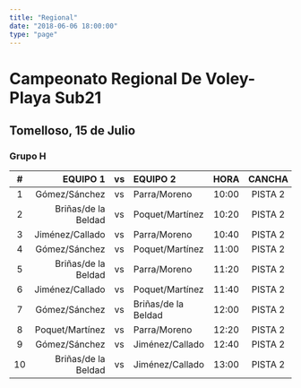 ```yaml
---
title: "Regional"
date: "2018-06-06 18:00:00"
type: "page"
---
```



# Campeonato Regional De Voley-Playa Sub21

## Tomelloso, 15 de Julio

### Grupo H


\#    | EQUIPO 1            | vs    | EQUIPO 2            | HORA  | CANCHA
:---: | ---:                | :---: | :---                | :---: | :---:
1     | Gómez/Sánchez       | vs    | Parra/Moreno        | 10:00 | PISTA 2
2     | Briñas/de la Beldad | vs    | Poquet/Martínez     | 10:20 | PISTA 2
3     | Jiménez/Callado     | vs    | Parra/Moreno        | 10:40 | PISTA 2
4     | Gómez/Sánchez       | vs    | Poquet/Martínez     | 11:00 | PISTA 2
5     | Briñas/de la Beldad | vs    | Parra/Moreno        | 11:20 | PISTA 2
6     | Jiménez/Callado     | vs    | Poquet/Martínez     | 11:40 | PISTA 2
7     | Gómez/Sánchez       | vs    | Briñas/de la Beldad | 12:00 | PISTA 2
8     | Poquet/Martínez     | vs    | Parra/Moreno        | 12:20 | PISTA 2
9     | Gómez/Sánchez       | vs    | Jiménez/Callado     | 12:40 | PISTA 2
10    | Briñas/de la Beldad | vs    | Jiménez/Callado     | 13:00 | PISTA 2
